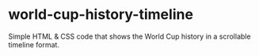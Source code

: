 # world-cup-history-timeline
 Simple HTML & CSS code that shows the World Cup history in a scrollable timeline format. 
